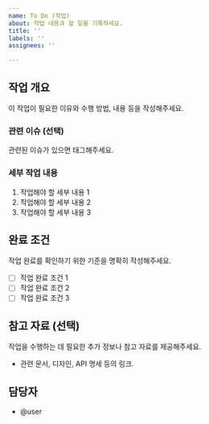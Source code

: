 ```yaml
---
name: To Do (작업)
about: 작업 내용과 할 일을 기록하세요.
title: ''
labels: ''
assignees: ''

---
```


## 작업 개요

이 작업이 필요한 이유와 수행 방법, 내용 등을 작성해주세요.

### 관련 이슈 (선택)

관련된 이슈가 있으면 태그해주세요.

### 세부 작업 내용

1. 작업해야 할 세부 내용 1
2. 작업해야 할 세부 내용 2
3. 작업해야 할 세부 내용 3

## 완료 조건

작업 완료를 확인하기 위한 기준을 명확히 작성해주세요.

-   [ ] 작업 완료 조건 1
-   [ ] 작업 완료 조건 2
-   [ ] 작업 완료 조건 3

## 참고 자료 (선택)

작업을 수행하는 데 필요한 추가 정보나 참고 자료를 제공해주세요.

-   관련 문서, 디자인, API 명세 등의 링크.

## 담당자

-   @user
